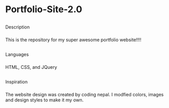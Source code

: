 # Portfolio-Site-2.0

## 
Description

### 
This is the repository for my super awesome portfolio website!!!!

## 
Languages 

### 
HTML, CSS, and JQuery

## 
Inspiration

### 
The website design was created by coding nepal. I modfied colors, images and design styles to make it my own. 
